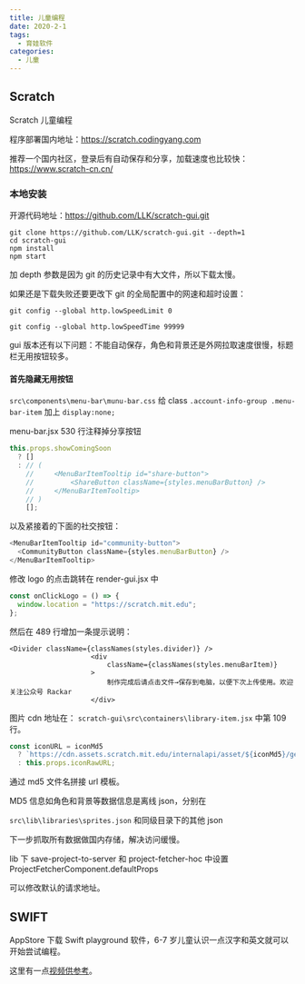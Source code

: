 ```yaml
---
title: 儿童编程
date: 2020-2-1
tags:
  - 育娃软件
categories:
  - 儿童
---
```


## Scratch

Scratch 儿童编程

程序部署国内地址：https://scratch.codingyang.com

推荐一个国内社区，登录后有自动保存和分享，加载速度也比较快： https://www.scratch-cn.cn/

### 本地安装

开源代码地址：https://github.com/LLK/scratch-gui.git

```
git clone https://github.com/LLK/scratch-gui.git --depth=1
cd scratch-gui
npm install
npm start
```

加 depth 参数是因为 git 的历史记录中有大文件，所以下载太慢。

如果还是下载失败还要更改下 git 的全局配置中的网速和超时设置：

```
git config --global http.lowSpeedLimit 0

git config --global http.lowSpeedTime 99999
```

gui 版本还有以下问题：不能自动保存，角色和背景还是外网拉取速度很慢，标题栏无用按钮较多。

#### 首先隐藏无用按钮

`src\components\menu-bar\munu-bar.css`
给 class `.account-info-group .menu-bar-item` 加上 `display:none;`

menu-bar.jsx 530 行注释掉分享按钮

```js
this.props.showComingSoon
  ? []
  : // (
    //     <MenuBarItemTooltip id="share-button">
    //         <ShareButton className={styles.menuBarButton} />
    //     </MenuBarItemTooltip>
    // )
    [];
```

以及紧接着的下面的社交按钮：

```js
<MenuBarItemTooltip id="community-button">
  <CommunityButton className={styles.menuBarButton} />
</MenuBarItemTooltip>
```

修改 logo 的点击跳转在 render-gui.jsx 中

```js
const onClickLogo = () => {
  window.location = "https://scratch.mit.edu";
};
```

然后在 489 行增加一条提示说明：

```
<Divider className={classNames(styles.divider)} />
                    <div
                        className={classNames(styles.menuBarItem)}
                    >
                        制作完成后请点击文件→保存到电脑，以便下次上传使用。欢迎关注公众号 Rackar
                    </div>
```

图片 cdn 地址在：
`scratch-gui\src\containers\library-item.jsx`
中第 109 行。

```js
const iconURL = iconMd5
  ? `https://cdn.assets.scratch.mit.edu/internalapi/asset/${iconMd5}/get/`
  : this.props.iconRawURL;
```

通过 md5 文件名拼接 url 模板。

MD5 信息如角色和背景等数据信息是离线 json，分别在

`src\lib\libraries\sprites.json` 和同级目录下的其他 json

下一步抓取所有数据做国内存储，解决访问缓慢。

lib 下 save-project-to-server 和 project-fetcher-hoc 中设置 ProjectFetcherComponent.defaultProps

可以修改默认的请求地址。

## SWIFT

AppStore 下载 Swift playground 软件，6-7 岁儿童认识一点汉字和英文就可以开始尝试编程。

这里有一点[视频供参考](https://www.bilibili.com/video/av71915776/)。
